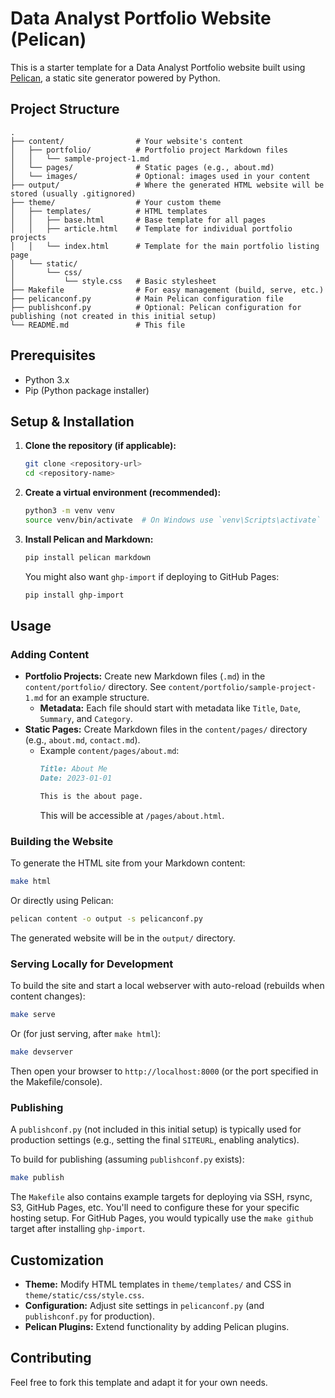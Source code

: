 # Data Analyst Portfolio Website (Pelican)

This is a starter template for a Data Analyst Portfolio website built using [Pelican](https://getpelican.com/), a static site generator powered by Python.

## Project Structure

```
.
├── content/                # Your website's content
│   ├── portfolio/          # Portfolio project Markdown files
│   │   └── sample-project-1.md
│   └── pages/              # Static pages (e.g., about.md)
│   └── images/             # Optional: images used in your content
├── output/                 # Where the generated HTML website will be stored (usually .gitignored)
├── theme/                  # Your custom theme
│   ├── templates/          # HTML templates
│   │   ├── base.html       # Base template for all pages
│   │   ├── article.html    # Template for individual portfolio projects
│   │   └── index.html      # Template for the main portfolio listing page
│   └── static/
│       └── css/
│           └── style.css   # Basic stylesheet
├── Makefile                # For easy management (build, serve, etc.)
├── pelicanconf.py          # Main Pelican configuration file
├── publishconf.py          # Optional: Pelican configuration for publishing (not created in this initial setup)
└── README.md               # This file
```

## Prerequisites

*   Python 3.x
*   Pip (Python package installer)

## Setup & Installation

1.  **Clone the repository (if applicable):**
    ```bash
    git clone <repository-url>
    cd <repository-name>
    ```

2.  **Create a virtual environment (recommended):**
    ```bash
    python3 -m venv venv
    source venv/bin/activate  # On Windows use `venv\Scripts\activate`
    ```

3.  **Install Pelican and Markdown:**
    ```bash
    pip install pelican markdown
    ```
    You might also want `ghp-import` if deploying to GitHub Pages:
    ```bash
    pip install ghp-import
    ```

## Usage

### Adding Content

*   **Portfolio Projects:** Create new Markdown files (`.md`) in the `content/portfolio/` directory. See `content/portfolio/sample-project-1.md` for an example structure.
    *   **Metadata:** Each file should start with metadata like `Title`, `Date`, `Summary`, and `Category`.
*   **Static Pages:** Create Markdown files in the `content/pages/` directory (e.g., `about.md`, `contact.md`).
    *   Example `content/pages/about.md`:
        ```markdown
        Title: About Me
        Date: 2023-01-01

        This is the about page.
        ```
        This will be accessible at `/pages/about.html`.

### Building the Website

To generate the HTML site from your Markdown content:
```bash
make html
```
Or directly using Pelican:
```bash
pelican content -o output -s pelicanconf.py
```
The generated website will be in the `output/` directory.

### Serving Locally for Development

To build the site and start a local webserver with auto-reload (rebuilds when content changes):
```bash
make serve
```
Or (for just serving, after `make html`):
```bash
make devserver
```
Then open your browser to `http://localhost:8000` (or the port specified in the Makefile/console).

### Publishing

A `publishconf.py` (not included in this initial setup) is typically used for production settings (e.g., setting the final `SITEURL`, enabling analytics).

To build for publishing (assuming `publishconf.py` exists):
```bash
make publish
```

The `Makefile` also contains example targets for deploying via SSH, rsync, S3, GitHub Pages, etc. You'll need to configure these for your specific hosting setup. For GitHub Pages, you would typically use the `make github` target after installing `ghp-import`.

## Customization

*   **Theme:** Modify HTML templates in `theme/templates/` and CSS in `theme/static/css/style.css`.
*   **Configuration:** Adjust site settings in `pelicanconf.py` (and `publishconf.py` for production).
*   **Pelican Plugins:** Extend functionality by adding Pelican plugins.

## Contributing

Feel free to fork this template and adapt it for your own needs.

```
